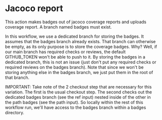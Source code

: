 # Jacoco report
This action makes badges out of jacoco coverage reports and uploads coverage report.
A branch named badges must exist.

In this workflow, we use a dedicated branch for storing the badges.
It assumes that the badges branch already exists. That branch can otherwise
be empty, as its only purpose is to store the coverage badges. Why? Well, if
our main branch has required checks or reviews, the default GITHUB_TOKEN won't
be able to push to it. By storing the badges in a dedicated branch, this is not
an issue (just don't put any required checks or required reviews on the badges
branch). Note that since we won't be storing anything else in the badges branch,
we just put them in the root of that branch.

IMPORTANT: Take note of the 2 checkout step that are necessary for this variation.
The first is the usual checkout step. The second checks out the dedicated badges branch
(see the ref input) nested inside of the other in the path badges (see the path input).
So locally within the rest of this workflow run, we'll have access to the badges branch
within a badges directory.